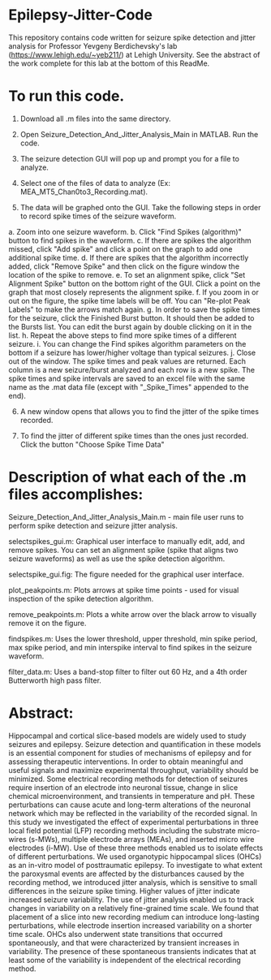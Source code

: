 # Epilepsy-Jitter-Code

This repository contains code written for seizure spike detection and jitter analysis for Professor Yevgeny Berdichevsky's lab (https://www.lehigh.edu/~yeb211/) at Lehigh University. See the abstract of the work complete for this lab at the bottom of this ReadMe.


# To run this code. 

1. Download all .m files into the same directory.

2. Open Seizure_Detection_And_Jitter_Analysis_Main in MATLAB. Run the code.

3. The seizure detection GUI will pop up and prompt you for a file to analyze. 

4. Select one of the files of data to analyze (Ex: MEA_MT5_Chan0to3_Recording.mat).

5. The data will be graphed onto the GUI. Take the following steps in order to record spike times of the seizure waveform.

a. Zoom into one seizure waveform.
b. Click "Find Spikes (algorithm)" button to find spikes in the waveform.
c. If there are spikes the algorithm missed, click "Add spike" and click a point on the graph to add one additional spike time.
d. If there are spikes that the algorithm incorrectly added, click "Remove Spike" and then click on the figure window the location of the spike to remove. 
e. To set an alignment spike, click "Set Alignment Spike" button on the bottom right of the GUI. Click a point on the graph that most closely represents the alignment spike. 
f. If you zoom in or out on the figure, the spike time labels will be off. You can "Re-plot Peak Labels" to make the arrows match again.
g. In order to save the spike times for the seizure, click the Finished Burst button. It should then be added to the Bursts list. You can edit the burst again by double clicking on it in the list. 
h. Repeat the above steps to find more spike times of a different seizure.
i. You can change the Find spikes algorithm parameters on the bottom if a seizure has lower/higher voltage than typical seizures.
j. Close out of the window. The spike times and peak values are returned. Each column is a new seizure/burst analyzed and each row is a new spike. The spike times and spike intervals are saved to an excel file with the same name as the .mat data file (except with "_Spike_Times" appended to the end).

6. A new window opens that allows you to find the jitter of the spike times recorded.

7. To find the jitter of different spike times than the ones just recorded. Click the button "Choose Spike Time Data"


# Description of what each of the .m files accomplishes:

Seizure_Detection_And_Jitter_Analysis_Main.m - main file user runs to perform spike detection and seizure jitter analysis.

selectspikes_gui.m: Graphical user interface to manually edit, add, and remove spikes. You can set an alignment spike (spike that aligns two seizure waveforms) as well as use the spike detection algorithm.

selectspike_gui.fig: The figure needed for the graphical user interface.

plot_peakpoints.m: Plots arrows at spike time points - used for visual inspection of the spike detection algorithm.

remove_peakpoints.m: Plots a white arrow over the black arrow to visually remove it on the figure.

findspikes.m: Uses the lower threshold, upper threshold, min spike period, max spike period, and min interspike interval to find spikes in the seizure waveform.

filter_data.m: Uses a band-stop filter to filter out 60 Hz, and a 4th order Butterworth high pass filter.


# Abstract:

Hippocampal and cortical slice-based models are widely used to study seizures and epilepsy. Seizure detection and quantification in these
models is an essential component for studies of mechanisms of epilepsy and for assessing therapeutic interventions. In order to obtain meaningful and
useful signals and maximize experimental throughput, variability should be minimized. Some electrical recording methods for detection of seizures
require insertion of an electrode into neuronal tissue, change in slice chemical microenvironment, and transients in temperature and pH. These
perturbations can cause acute and long-term alterations of the neuronal network which may be reflected in the variability of the recorded signal. In
this study we investigated the effect of experimental perturbations in three local field potential (LFP) recording methods including the substrate
micro-wires (s-MWs), multiple electrode arrays (MEAs), and inserted micro wire electrodes (i-MW). Use of these three methods enabled us to
isolate effects of different perturbations. We used organotypic hippocampal slices (OHCs) as an in-vitro model of posttraumatic epilepsy. To
investigate to what extent the paroxysmal events are affected by the disturbances caused by the recording method, we introduced jitter analysis,
which is sensitive to small differences in the seizure spike timing. Higher values of jitter indicate increased seizure variability. The use of jitter
analysis enabled us to track changes in variability on a relatively fine-grained time scale. We found that placement of a slice into new recording
medium can introduce long-lasting perturbations, while electrode insertion increased variability on a shorter time scale. OHCs also underwent state
transitions that occurred spontaneously, and that were characterized by transient increases in variability. The presence of these spontaneous transients
indicates that at least some of the variability is independent of the electrical recording method.


